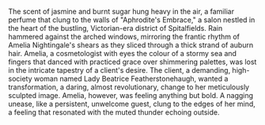 The scent of jasmine and burnt sugar hung heavy in the air, a familiar perfume that clung to the walls of "Aphrodite's Embrace,"  a salon nestled in the heart of the bustling, Victorian-era district of Spitalfields.  Rain hammered against the arched windows, mirroring the frantic rhythm of Amelia Nightingale's shears as they sliced through a thick strand of auburn hair.  Amelia, a cosmetologist with eyes the colour of a stormy sea and fingers that danced with practiced grace over shimmering palettes, was lost in the intricate tapestry of a client's desire.  The client, a demanding, high-society woman named Lady Beatrice Featherstonehaugh, wanted a transformation, a daring, almost revolutionary, change to her meticulously sculpted image.  Amelia, however, was feeling anything but bold. A nagging unease, like a persistent, unwelcome guest, clung to the edges of her mind, a feeling that resonated with the muted thunder echoing outside.
